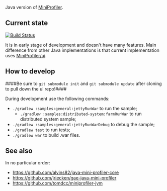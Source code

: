 Java version of [MiniProfiler](http://miniprofiler.com).

## Current state
[![Build Status](https://travis-ci.org/vsapsai/miniprofiler-java.svg?branch=master)](https://travis-ci.org/vsapsai/miniprofiler-java)

It is in early stage of development and doesn't have many features. Main difference from other Java implementations is that current implementation uses [MiniProfiler/ui](https://github.com/MiniProfiler/ui).

## How to develop
####Be sure to `git submodule init` and `git submodule update` after cloning to pull down the ui repo!####

During development use the following commands:

* `./gradlew :samples:general:jettyRunWar` to run the sample;
  * `./gradlew :samples:distributed-system:farmRunWar` to run distributed system sample;
* `./gradlew :samples:general:jettyRunWarDebug` to debug the sample;
* `./gradlew test` to run tests;
* `./gradlew war` to build .war files.

## See also
In no particular order:
* https://github.com/alvins82/java-mini-profiler-core
* https://github.com/jriecken/gae-java-mini-profiler
* https://github.com/tomdcc/miniprofiler-jvm
